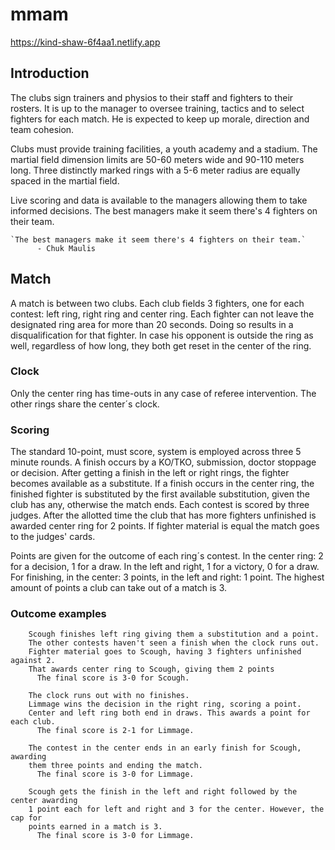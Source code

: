# mmam

<a>https://kind-shaw-6f4aa1.netlify.app</a>


## Introduction
<p>
The clubs sign trainers and physios to their staff and fighters to their rosters. It is up to the manager to oversee training, tactics and to select fighters for each match. He is expected to keep up morale, direction and team cohesion.
</p>
<p>
Clubs must provide training facilities, a youth academy and a stadium. The martial field dimension limits are 50-60 meters wide and 90-110 meters long. Three distinctly marked rings with a 5-6 meter radius are equally spaced in the martial field.
</p>
<p>
Live scoring and data is available to the managers allowing them to take informed decisions. The best managers make it seem there's 4 fighters on their team.
</p>

```
`The best managers make it seem there's 4 fighters on their team.`
      - Chuk Maulis
```

## Match
<p>
A match is between two clubs. Each club fields 3 fighters, one for each contest: left ring, right ring and center ring. Each fighter can not leave the designated ring area for more than 20 seconds. Doing so results in a disqualification for that fighter. In case his opponent is outside the ring as well, regardless of how long, they both get reset in the center of the ring.
</p>

### Clock
<p>
Only the center ring has time-outs in any case of referee intervention. The other rings share the center´s clock.
</p>

### Scoring
<p>
The standard 10-point, must score, system is employed across three 5 minute rounds. A finish occurs by a KO/TKO, submission, doctor stoppage or decision. After getting a finish in the left or right rings, the fighter becomes available as a substitute. If a finish occurs in the center ring, the finished fighter is substituted by the first available substitution, given the club has any, otherwise the match ends. 
Each contest is scored by three judges. After the allotted time the club that has more fighters unfinished is awarded center ring for 2 points. If fighter material is equal the match goes to the judges' cards. 
</p>

<p>
Points are given for the outcome of each ring´s contest. In the center ring: 2 for a decision, 1 for a draw. In the left and right, 1 for a victory, 0 for a draw. For finishing, in the center: 3 points, in the left and right: 1 point. The highest amount of points a club can take out of a match is 3.
</p>

### Outcome examples

```
    Scough finishes left ring giving them a substitution and a point.
    The other contests haven't seen a finish when the clock runs out.
    Fighter material goes to Scough, having 3 fighters unfinished against 2.
    That awards center ring to Scough, giving them 2 points
      The final score is 3-0 for Scough.
```

```
    The clock runs out with no finishes.
    Limmage wins the decision in the right ring, scoring a point.
    Center and left ring both end in draws. This awards a point for each club.
      The final score is 2-1 for Limmage.
```

```
    The contest in the center ends in an early finish for Scough, awarding
    them three points and ending the match.
      The final score is 3-0 for Limmage.
```
```
    Scough gets the finish in the left and right followed by the center awarding
    1 point each for left and right and 3 for the center. However, the cap for 
    points earned in a match is 3.
      The final score is 3-0 for Limmage.
```



